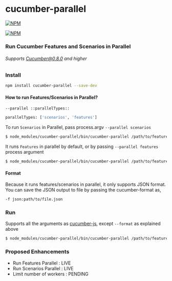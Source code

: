 # cucumber-parallel

[![NPM](https://nodei.co/npm-dl/cucumber-parallel.png)](https://nodei.co/npm/cucumber-parallel/)


[![NPM](https://nodei.co/npm/cucumber-parallel.png?stars&downloads)](https://nodei.co/npm/cucumber-parallel/)


### Run Cucumber Features and Scenarios in Parallel

###### Supports Cucumber@0.8.0 and higher





### Install


``` bash
npm install cucumber-parallel --save-dev
```


#### How to run Features/Scenarios in Parallel?


```bash
--parallel ::parallelTypes::

parallelTypes: ['scenarios', 'features']

```


To run `Scenarios` in Parallel, pass process.argv `--parallel scenarios`


``` bash
$ node_modules/cucumber-parallel/bin/cucumber-parallel /path/to/features -r /path/to/step-defs --parallel scenarios -f json:path/to/file.json
```


It runs `Features` in parallel by default, or by passing `--parallel features` process argument


``` bash
$ node_modules/cucumber-parallel/bin/cucumber-parallel /path/to/features -r /path/to/step-defs -f json:path/to/file.json
```



#### Format
Because it runs features/scenarios in parallel, it only supports JSON format. You can save the JSON output to file by passing the cucumber-format as,


```bash
-f json:path/to/file.json
```



### Run

Supports all the arguments as [cucumber-js][1], except `--format` as explained above

``` bash
$ node_modules/cucumber-parallel/bin/cucumber-parallel /path/to/features -r /path/to/step-defs -f json:path/to/file.json --tags=@myTag 
```



### Proposed Enhancements
- Run Features Parallel   : LIVE
- Run Scenarios Parallel  : LIVE
- Limit number of workers : PENDING

[1]: https://github.com/cucumber/cucumber-js "CucumberJs"



